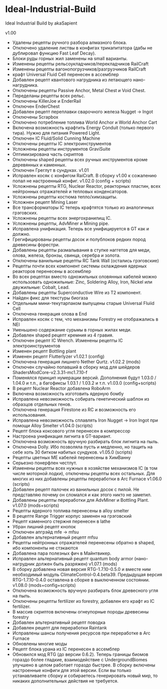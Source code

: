 # Ideal-Industrial-Build
Ideal Industrial Build by akaSapient

v1.00
- Удалены рецепты ручного разбора алмазного блока.
- Отключено удаление листвы в конфигах трикапитатора (дабы не дублировал функцию Fast Leaf Decay).
- Блоки руды горных жил заменены на small варианты.
- Изменены рецепты рельсоукладчиков/перекладчиков RailCraft
- Изменены рецепты вагонопогрузчиков/разгрузчиков RailCraft
- крафт Universal Fluid Сell перенесен в ассемблер
- Добавлен рецепт квантового нагрудника из летающего нано-нагрудника.
- Отключены рецепты Passive Anchor, Metal Chest и Void Chest.
- Переделаны рецепты всех рельс.
- Отключены KillerJoe и EnderRail
- Отключен EnderChest
- Добавлен рецепт переплавки сварочного железа Nugget -> Ingot
- Отключены Scrapbox
- Отключено потребление топлива World Anchor и World Anchor Cart
- Включена возможность крафтить Energy Conduit (только первого тира). Нужно для питания Powered Light.
- Отключен IC Fluid/Solid Cunning Machine
- Отключены рецепты IC электроинструментов
- Усложнены рецепты инструментов GraviSuite
- Оптимизирована часть скриптов
- Отключены shaped рецепты всех ручных инструментов кроме деревянных и каменных.
- Отключен Греглут в сундуках.
v1.01
- Исправлен косяк с конфигом RaiCraft. В сборку v1.00 к сожалению попал не настроенный конфиг.
v1.02.0 (config + scripts)
- Усложнены рецепты RTG, Nuclear Reactor, реакторных пластин, всех нейтронных отражателей и тепловых конденсаторов.
- Усложнены рецепты костюма тепло/химзащиты.
- Усложнен рецепт Mining Laser
- Все трансформаторы IC теперь крафтятся только из аналогичных грэговских.
- Усложнены рецепты всех энергохранилищ IC.
- Усложнены рецепты, AdvMiner и Mining pipe.
- Исправлена унификация. Теперь все унифицируется в GT как и должно.
- Грегифицированы рецепты досок и полублоков редких пород древесины форестри.
- Добавлены рецепты размалывания в ступке наггетов для меди, олова, железа, бронзы, свинца, серебра и золота.
- Отключены ванильные рецепты RC Tank Wall (остались грэговские)
- Рецепты почти всех компонент системы охлаждения ядерных реакторов перенесены в ассемблер
- Во всех рецептах вместо одножильных оловянных кабелей можно использовать одножильные: Zinc, Soldering Alloy, Iron, Nickel или двужильные: Cobalt, Lead.
- Добавлены рецепты Superconductive Wire из Т2 компонент.
- Найден фикс для текстуры биогаза
- Отдельным мини-текутарпаком выпущены старые Universal Fluiid Cell
- Отключена генерация олова в End
- Исправлен косяк с тем, что механизмы Forestry не отображались в NEI
- Уменьшено содержание сурьмы в горных жилах меди.
- Добавлен shaped рецепт кремния из 4 гравия.
- Отключен рецепт IC Wrench. Изменены рецепты IC электроинструментов 
- Изменен рецепт Bottling plant
- Изменен рецепт Flutterlyzer
v1.02.1 (config)
- Отключена генерация лишнего Nether Qurtz.
v1.02.2 (mods)
- Отключен случайно попавший в сборку мод для шейдеров ShadersModCore-v2.3.31-mc1.7.10-f
- Поменялся принцип нумерации версий. Дополнения будут 1.03.0 / 1.04.0 и т.п., а багофиксы 1.03.1 / 1.03.2 и т.п.
v1.03.0 (config+scripts)
- В рецепт Nuclear Reactor добавлена RoboArm
- Включена возможность изготовить ядерную бомбу
- Исправлена невозможность собирать генетический шаблон из образцов отдельных генов.
- Отключена генерация Firestone из RC и возможность его использования.
- Исправлена невозможность сплавлять Iron Nugget -> Iron Ingot при помощи Alloy Smelter
v1.04.0 (scripts)
- Рецепт блока коксового угля перенесен в компрессор
- Настроена унификация лигнита в GT-вариант.
- Отключена возможность вручную разбирать блок лигнита на пыль.
- Отключена Dolly. Ибо позволяла пусть и медленно, но тащить на себе хоть 30 битком набитых сундуков.
v1.05.0 (scripts)
- Рецепты цветных ME кабелей перенесены в ХимВанну
- Серьезно понерфлен честлут.
- Изменены рецепты всех нужных в хозяйстве механизмов IC (в том числе моторной лодки), отключены рецепты всех остальных. Для многих из них добавлены рецепты переработки в Arc Furnace
v1.06.0 (scripts)
- Добавлен рецепт палочек из ванильных досок с пилой. Не представляю почему он сломался и как этого никто не заметил.
- Добавлены рецепты переработки для AdvMiner и Bottling Plant.
v1.07.0 (mods+scripts)
- Рецепты ядерного топлива перенесены в alloy smelter
- В рецепте Range Trigger корпус заменен на грэговский
- Рецепт каменного стержня перенесен в lathe
- Убран лишний рецепт кнопок
- Отключен апгрэйд mfe -> mfsu
- Добавлен альтернативный рецепт mfsu
- Рецепты нейтронных отражателей перенесены обратно в shaped, ибо компоненты не стэкаются
- Добавлена пара полезных фич в Майнтвикер.
- Исправлен альтернативный рецепт quantum body armor (нано-нагрудник должен быть разряжен)
v1.07.1 (mods)
- В сборку добавлена новая версия RTG-1.7.10-0.5.0 и вместе ним необходимый модуль ClimateControl-0.4.beta39. Предыдущая версия RTG-1.7.10-0.4.0 оставлена в сборке в выключенном состоянии.
v1.08.0 (mods+config+scripts)
- Отключена возможность вручную разбирать блок древесного угля на пыль.
- Отключены рецепты fertilizer из forestry, добавлен его крафт из IC fertilizer.
- В массив скриптов включены огнеупорные породы древесины forestry
- Добавлен альтернативный рецепт поводка
- Добавлен рецепт для переработки Raintank
- Исправлены шансы получения ресурсов при переработке в Arc Furnace
- Обновлены многие моды
- Рецепт блока урана из IC перенесен в ассемблер
- Обновился мод RTG (до версии 0.6.2). Теперь границы биомов гораздо более гладкие, взаимодействие с UndergroundBiomes улучшено в целом работает гораздо быстрее. В сборку включены настроенные конфиги для этой версии. Если вы только устанавливаете сборку и собираетесь генерировать новый мир, то никаких дополнительных действия не требуется. 
